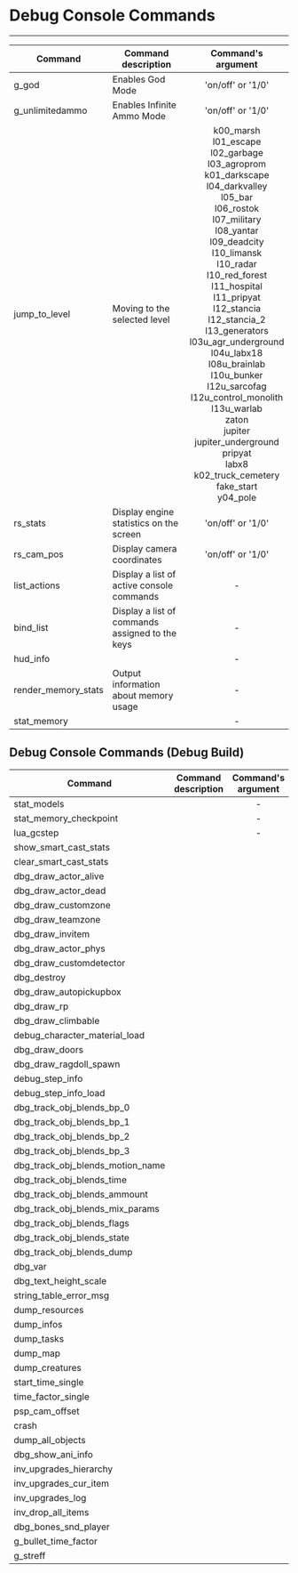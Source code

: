 # Debug Console Commands

___

| Command | Command description | Command's argument |
|---|---|:---:|
| g_god | Enables God Mode | 'on/off' or '1/0' |
| g_unlimitedammo | Enables Infinite Ammo Mode | 'on/off' or '1/0' |
| jump_to_level | Moving to the selected level | k00_marsh<br> l01_escape<br> l02_garbage<br> l03_agroprom<br> k01_darkscape<br> l04_darkvalley<br> l05_bar<br> l06_rostok<br> l07_military<br> l08_yantar<br> l09_deadcity<br> l10_limansk<br> l10_radar<br> l10_red_forest<br> l11_hospital<br> l11_pripyat<br> l12_stancia<br> l12_stancia_2<br> l13_generators<br> l03u_agr_underground<br> l04u_labx18<br> l08u_brainlab<br> l10u_bunker<br> l12u_sarcofag<br> l12u_control_monolith<br> l13u_warlab<br> zaton<br> jupiter<br> jupiter_underground<br> pripyat<br> labx8<br> k02_truck_cemetery<br> fake_start<br> y04_pole |
| rs_stats | Display engine statistics on the screen | 'on/off' or '1/0' |
| rs_cam_pos | Display camera coordinates | 'on/off' or '1/0' |
| list_actions | Display a list of active console commands | - |
| bind_list | Display a list of commands assigned to the keys | - |
| hud_info |  | - |
| render_memory_stats | Output information about memory usage | - |
| stat_memory |  | - |

## Debug Console Commands (Debug Build)

| Command | Command description | Command's argument | Note |
|---|---|:---:|---|
| stat_models |  | - |  |
| stat_memory_checkpoint |  | - |  |
| lua_gcstep |  | - |  |
| show_smart_cast_stats |  |  |  |
| clear_smart_cast_stats |  |  |  |
| dbg_draw_actor_alive |  |  |  |
| dbg_draw_actor_dead |  |  |  |
| dbg_draw_customzone |  |  |  |
| dbg_draw_teamzone |  |  |  |
| dbg_draw_invitem |  |  |  |
| dbg_draw_actor_phys |  |  |  |
| dbg_draw_customdetector |  |  |  |
| dbg_destroy |  |  |  |
| dbg_draw_autopickupbox |  |  |  |
| dbg_draw_rp |  |  |  |
| dbg_draw_climbable |  |  |  |
| debug_character_material_load  |  |  |  |
| dbg_draw_doors |  |  |  |
| dbg_draw_ragdoll_spawn |  |  |  |
| debug_step_info |  |  |  |
| debug_step_info_load |  |  |  |
| dbg_track_obj_blends_bp_0 |  |  |  |
| dbg_track_obj_blends_bp_1 |  |  |  |
| dbg_track_obj_blends_bp_2 |  |  |  |
| dbg_track_obj_blends_bp_3 |  |  |  |
| dbg_track_obj_blends_motion_name  |  |  |  |
| dbg_track_obj_blends_time |  |  |  |
| dbg_track_obj_blends_ammount |  |  |  |
| dbg_track_obj_blends_mix_params |  |  |  |
| dbg_track_obj_blends_flags |  |  |  |
| dbg_track_obj_blends_state |  |  |  |
| dbg_track_obj_blends_dump |  |  |  |
| dbg_var |  |  |  |
| dbg_text_height_scale |  |  |  |
| string_table_error_msg |  |  |  |
| dump_resources |  |  | - |
| dump_infos |  |  |  |
| dump_tasks |  |  |  |
| dump_map |  |  |  |
| dump_creatures |  |  |  |
| start_time_single |  |  |  |
| time_factor_single |  |  |  |
| psp_cam_offset |  |  |  |
| crash |  |  |  |
| dump_all_objects |  |  |  |
| dbg_show_ani_info |  |  |  |
| inv_upgrades_hierarchy |  |  |  |
| inv_upgrades_cur_item |  |  |  |
| inv_upgrades_log |  |  |  |
| inv_drop_all_items |  |  |  |
| dbg_bones_snd_player |  |  |  |
| g_bullet_time_factor |  |  |  |
| g_streff |  |  |  |
